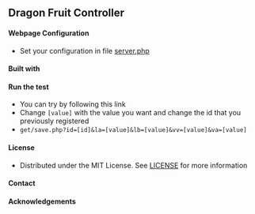 ## Dragon Fruit Controller
#### Webpage Configuration
* Set your configuration in file [server.php](https://github.com/ardirjs/dragon-fruit-controller/blob/master/dragon/server.php)

#### Built with

#### Run the test
* You can try by following this link
* Change `[value]` with the value you want and change the id that you previously registered
* `get/save.php?id=[id]&la=[value]&lb=[value]&vv=[value]&va=[value]`

#### License
* Distributed under the MIT License. See [LICENSE](https://github.com/ardirjs/dragon-fruit-controller/blob/master/LICENSE) for more information

#### Contact

#### Acknowledgements
